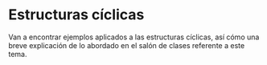 # Estructuras cíclicas

Van a encontrar ejemplos aplicados a las estructuras cíclicas, así cómo una breve explicación de lo abordado en el salón de clases referente a este tema.
